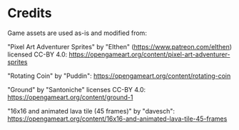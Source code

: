 # Credits
Game assets are used as-is and modified from:

"Pixel Art Adventurer Sprites" by "Elthen" (https://www.patreon.com/elthen) licensed CC-BY 4.0: https://opengameart.org/content/pixel-art-adventurer-sprites

"Rotating Coin" by "Puddin": https://opengameart.org/content/rotating-coin

"Ground" by "Santoniche" licenses CC-BY 4.0: https://opengameart.org/content/ground-1

"16x16 and animated lava tile (45 frames)" by "davesch": https://opengameart.org/content/16x16-and-animated-lava-tile-45-frames